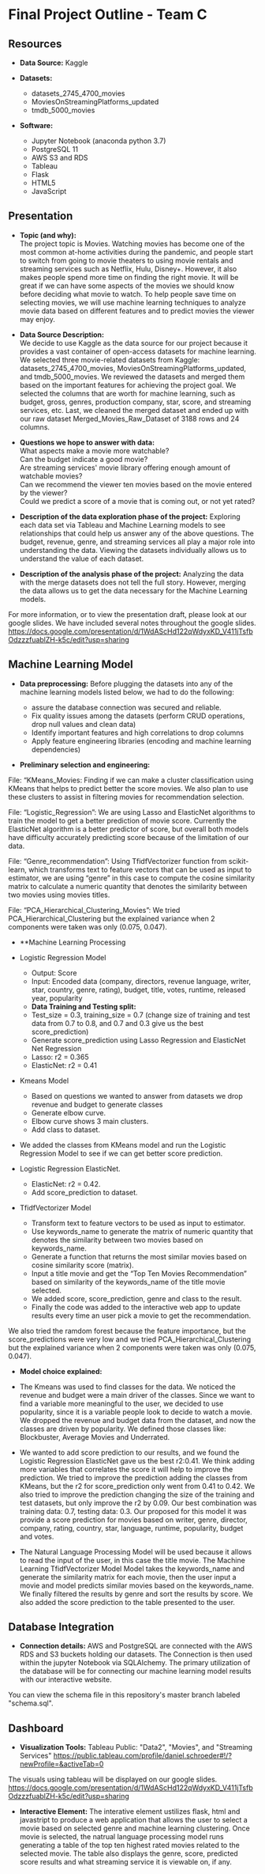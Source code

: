 # Final Project Outline - Team C


## Resources
- **Data Source:** Kaggle  
- **Datasets:**
  - datasets_2745_4700_movies  
  - MoviesOnStreamingPlatforms_updated  
  - tmdb_5000_movies

- **Software:**
  - Jupyter Notebook (anaconda python 3.7)  
  - PostgreSQL 11  
  - AWS S3 and RDS   
  - Tableau
  - Flask 
  - HTML5
  - JavaScript

## Presentation

- **Topic (and why):**  
The project topic is Movies. Watching movies has become one of the most common at-home activities during the pandemic, and people start to switch from going to movie theaters to using movie rentals and streaming services such as Netflix, Hulu, Disney+. However, it also makes people spend more time on finding the right movie. It will be great if we can have some aspects of the movies we should know before deciding what movie to watch. To help people save time on selecting movies, we will use machine learning techniques to analyze movie data based on different features and to predict movies the viewer may enjoy.  

- **Data Source Description:**  
We decide to use Kaggle as the data source for our project because it provides a vast container of open-access datasets for machine learning. We selected three movie-related datasets from Kaggle: datasets_2745_4700_movies, MoviesOnStreamingPlatforms_updated, and tmdb_5000_movies. We reviewed the datasets and merged them based on the important features for achieving the project goal. We selected the columns that are worth for machine learning, such as budget, gross, genres, production company, star, score, and streaming services, etc. Last, we cleaned the merged dataset and ended up with our raw dataset Merged_Movies_Raw_Dataset of 3188 rows and 24 columns.

- **Questions we hope to answer with data:**  
What aspects make a movie more watchable?  
Can the budget indicate a good movie?  
Are streaming services' movie library offering enough amount of watchable movies?  
Can we recommend the viewer ten movies based on the movie entered by the viewer?  
Could we predict a score of a movie that is coming out, or not yet rated?

- **Description of the data exploration phase of the project:**
 Exploring each data set via Tableau and Machine Learning models to see relationships that could help us answer any of the above questions. The budget, revenue, genre, and streaming services all play a major role into understanding the data. Viewing the datasets individually allows us to understand the value of each dataset. 
 
 - **Description of the analysis phase of the project:**
 Analyzing the data with the merge datasets does not tell the full story. However, merging the data allows us to get the data necessary for the Machine Learning models. 

For more information, or to view the presentation draft, please look at our google slides. We have included several notes throughout the google slides.
https://docs.google.com/presentation/d/1WdAScHd122qWdyxKD_V411jTsfbOdzzzfuablZH-k5c/edit?usp=sharing


## Machine Learning Model 

- **Data preprocessing:**
Before plugging the datasets into any of the machine learning models listed below, we had to do the following:
  - assure the database connection was secured and reliable.
  - Fix quality issues among the datasets (perform CRUD operations, drop null values and clean data)
  - Identify important features and high correlations to drop columns
  - Apply feature engineering libraries (encoding and machine learning dependencies)
 
 - **Preliminary selection and engineering:**
  
File: “KMeans_Movies: Finding if we can make a cluster classification using KMeans that helps to predict better the score movies. We also plan to use these clusters to assist in filtering movies for recommendation selection. 
 
File: “Logistic_Regression”: We are using Lasso and ElasticNet algorithms to train the model to get a better prediction of movie score. Currently the ElasticNet algorithm is a better predictor of score, but overall both models have difficulty accurately predicting score because of the limitation of our data. 
 
File: “Genre_recommendation”: Using TfidfVectorizer function from scikit-learn, which transforms text to feature vectors that can be used as input to estimator, we are using “genre” in this case to compute the cosine similarity matrix to calculate a numeric quantity that denotes the similarity between two movies using movies titles.

File: “PCA_Hierarchical_Clustering_Movies”: We tried PCA_Hierarchical_Clustering but the explained variance when 2 components were taken was only (0.075, 0.047).

- **Machine Learning Processing
- Logistic Regression Model
  - Output: Score
  - Input: Encoded data (company, directors, revenue language, writer, star, country, genre, rating), budget, title, votes, runtime, released year, popularity
  - **Data Training and Testing split:**
  - Test_size = 0.3, training_size = 0.7 (change size of training and test data from 0.7 to 0.8, and 0.7 and 0.3 give us the best score_prediction)
  - Generate score_prediction using Lasso Regression and ElasticNet Net Regression
  - Lasso: r2 = 0.365
  - ElasticNet: r2 = 0.41

- Kmeans Model
  - Based on questions we wanted to answer from datasets we drop revenue and budget to generate classes
  - Generate elbow curve.
  - Elbow curve shows 3 main clusters.
  - Add class to dataset.

- We added the classes from KMeans model and run the Logistic Regression Model to see if we can get better score prediction.
- Logistic Regression ElasticNet.
  - ElasticNet: r2 = 0.42.
  - Add score_prediction to dataset.

- TfidfVectorizer Model
  - Transform text to feature vectors to be used as input to estimator.
  - Use keywords_name to generate the matrix of numeric quantity that denotes the similarity between two movies based on keywords_name.
  - Generate a function that returns the most similar movies based on cosine similarity score (matrix).
  - Input a title movie and get the “Top Ten Movies Recommendation” based on similarity of the keywords_name of the title movie selected.
  - We added score, score_prediction, genre and class to the result.
  - Finally the code was added to the interactive web app to update results every time an user pick a movie to get the recommendation.

We also tried the ramdom forest because the feature importance, but the score_predictions were very low and we tried PCA_Hierarchical_Clustering but the explained variance when 2 components were taken was only (0.075, 0.047).

- **Model choice explained:**

- The Kmeans was used to find classes for the data.  We noticed the revenue and budget were a main driver of the classes.  Since we want to find a variable more meaningful to the user, we decided to use popularity, since it is a variable people look to decide to watch a movie.  We dropped the revenue and budget data from the dataset, and now the classes are driven by popularity.  We defined those classes like: Blockbuster, Average Movies and 
Underrated.

- We wanted to add score prediction to our results, and we found the Logistic Regression ElasticNet gave us the best r2:0.41.  We think adding more variables that correlates the score it will help to improve the prediction.  We tried to improve the prediction adding the classes from KMeans, but the r2 for score_prediction only went from 0.41 to 0.42.  We also tried to improve the prediction changing the size of the training and test datasets, but only improve the r2 by 0.09.  Our best combination was training data: 0.7, testing data: 0.3.  Our proposed for this model it was provide a score prediction for movies based on writer, genre, director, company, rating, country, star, language, runtime, popularity, budget and votes.

- The Natural Language Processing Model will be used because it allows to read the input of the user, in this case the title movie. The Machine Learning TfidfVectorizer Model Model takes the keywords_name and generate the similarity matrix for each movie, then the user input a movie and model predicts similar movies based on the keywords_name.  We finally filtered the results by genre and sort the results by score.  We also added the score prediction to the table presented to the user. 

## Database Integration
-  **Connection details:**
AWS and PostgreSQL are connected with the AWS RDS and S3 buckets holding our datasets. The Connection is then used within the jupyter Notebook via SQLAlchemy. The primary utilization of the database will be for connecting our machine learning model results with our interactive website.

You can view the schema file in this repository's master branch labeled "schema.sql".

## Dashboard
- **Visualization Tools:**
Tableau Public: "Data2", "Movies", and "Streaming Services"
https://public.tableau.com/profile/daniel.schroeder#!/?newProfile=&activeTab=0

The visuals using tableau will be displayed on our google slides.
https://docs.google.com/presentation/d/1WdAScHd122qWdyxKD_V411jTsfbOdzzzfuablZH-k5c/edit?usp=sharing

- **Interactive Element:**
The interative element ustilizes flask, html and javastript to produce a web application that allows the user to select a movie based on selected genre and machine learning clustering. Once movie is selected, the natrual language processing model runs generating a table of the top ten highest rated movies related to the selected movie. The table also displays the genre, score, predicted score results and what streaming service it is viewable on, if any.







